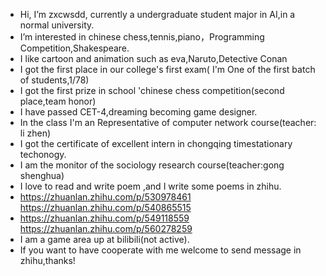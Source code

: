 -  Hi, I’m zxcwsdd, currently a undergraduate student major in AI,in a normal university.
-  I’m interested in chinese chess,tennis,piano，Programming Competition,Shakespeare.
-  I like cartoon and animation such as eva,Naruto,Detective Conan
-  I got the first place in our college's first exam( I'm One of the first batch of students,1/78)
-  I got the first prize in  school 'chinese chess  competition(second place,team honor)
-  I have passed CET-4,dreaming becoming game designer.
-  In the class I'm an Representative of computer network course(teacher: li zhen)
-  I  got the certificate of excellent intern in chongqing timestationary techonogy.
-  I am the monitor of the sociology research course(teacher:gong shenghua)
-  I love to read and write poem ,and I write some poems  in zhihu.
-  https://zhuanlan.zhihu.com/p/530978461    https://zhuanlan.zhihu.com/p/540865515
-  https://zhuanlan.zhihu.com/p/549118559    https://zhuanlan.zhihu.com/p/560278259
-  I am a game area up at bilibili(not active).
-  If you want to have  cooperate with me welcome to send message in zhihu,thanks!
<!---
zxcwsdd/zxcwsdd is a ✨ special ✨ repository because its `README.md` (this file) appears on your GitHub profile.
You can click the Preview link to take a look at your changes.
--->
